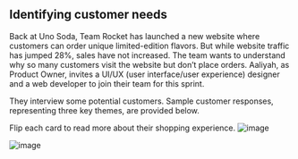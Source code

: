 ## Identifying customer needs

Back at Uno Soda, Team Rocket has launched a new website where customers can order unique limited-edition flavors. But while website traffic has jumped 28%, sales have not increased. The team wants to understand why so many customers visit the website but don’t place orders. Aaliyah, as Product Owner, invites a UI/UX (user interface/user experience) designer and a web developer to join their team for this sprint.

They interview some potential customers. Sample customer responses, representing three key themes, are provided below.

Flip each card to read more about their shopping experience.
![image](https://github.com/adeleke123/Mckinsey-Forward-Program/assets/51156057/bd77b062-a71b-46fd-914a-fc89f7b311d9)

![image](https://github.com/adeleke123/Mckinsey-Forward-Program/assets/51156057/da0e970c-eca9-42e8-864f-b357810f07a8)

